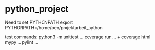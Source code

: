 # python_project
Need to set PYTHONPATH export PYTHONPATH=/home/ben/projektarbeit_python

test commands:  python3 -m unittest ...
                coverage run ... + coverage html
                mypy ...
                pylint ...



                